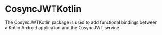 # CosyncJWTKotlin

The CosyncJWTKotlin package is used to add functional bindings between a Kotlin Android application
and the CosyncJWT service.